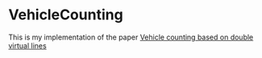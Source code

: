 # VehicleCounting
This is my implementation of the paper [Vehicle counting based on double virtual lines](https://link.springer.com/article/10.1007/s11760-016-1038-7)<br />
